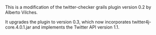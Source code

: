 This is a modification of the twitter-checker grails plugin version 0.2 by Alberto Vilches.

It upgrades the plugin to version 0.3, which now incorporates twitter4j-core.4.0.1.jar and
implements the Twitter API version 1.1.
